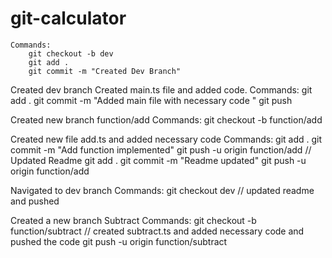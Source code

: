 # git-calculator
    Commands:
        git checkout -b dev
        git add .
        git commit -m "Created Dev Branch"

Created dev branch
    Created main.ts file and added code.
    Commands:
        git add .
        git commit -m "Added main file with necessary code "
        git push

Created new branch function/add
    Commands:
        git checkout -b function/add

Created new file add.ts and added necessary code
    Commands:
        git add .
        git commit -m "Add function implemented"
        git push -u origin function/add
        // Updated Readme
        git add .
        git commit -m "Readme updated"
        git push -u origin function/add


        





        
Navigated to dev branch
    Commands:
        git checkout dev
        // updated readme and pushed

Created a new branch Subtract
    Commands:
        git checkout -b function/subtract
        // created subtract.ts and added necessary code  and pushed the code
        git push -u origin function/subtract


